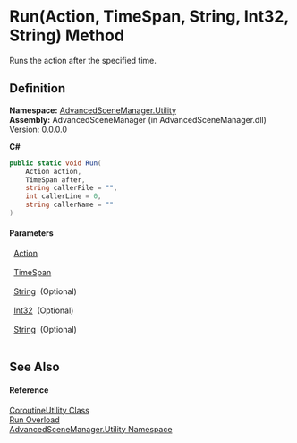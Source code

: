 # Run(Action, TimeSpan, String, Int32, String) Method


Runs the action after the specified time.



## Definition
**Namespace:** <a href="N_AdvancedSceneManager_Utility">AdvancedSceneManager.Utility</a>  
**Assembly:** AdvancedSceneManager (in AdvancedSceneManager.dll) Version: 0.0.0.0

**C#**
``` C#
public static void Run(
	Action action,
	TimeSpan after,
	string callerFile = "",
	int callerLine = 0,
	string callerName = ""
)
```



#### Parameters
<dl><dt>  <a href="https://learn.microsoft.com/dotnet/api/system.action" target="_blank" rel="noopener noreferrer">Action</a></dt><dd> </dd><dt>  <a href="https://learn.microsoft.com/dotnet/api/system.timespan" target="_blank" rel="noopener noreferrer">TimeSpan</a></dt><dd> </dd><dt>  <a href="https://learn.microsoft.com/dotnet/api/system.string" target="_blank" rel="noopener noreferrer">String</a>  (Optional)</dt><dd> </dd><dt>  <a href="https://learn.microsoft.com/dotnet/api/system.int32" target="_blank" rel="noopener noreferrer">Int32</a>  (Optional)</dt><dd> </dd><dt>  <a href="https://learn.microsoft.com/dotnet/api/system.string" target="_blank" rel="noopener noreferrer">String</a>  (Optional)</dt><dd> </dd></dl>

## See Also


#### Reference
<a href="T_AdvancedSceneManager_Utility_CoroutineUtility">CoroutineUtility Class</a>  
<a href="Overload_AdvancedSceneManager_Utility_CoroutineUtility_Run">Run Overload</a>  
<a href="N_AdvancedSceneManager_Utility">AdvancedSceneManager.Utility Namespace</a>  
